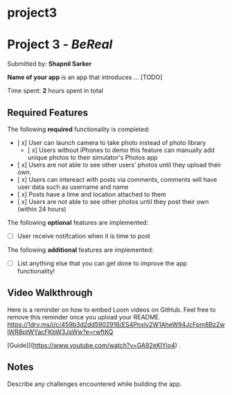 # project3
# Project 3 - *BeReal*

Submitted by: **Shapnil Sarker**

**Name of your app** is an app that introduces ... [TODO] 

Time spent: **2** hours spent in total

## Required Features

The following **required** functionality is completed:

- [ x] User can launch camera to take photo instead of photo library
  - [ x] Users without iPhones to demo this feature can manually add unique photos to their simulator's Photos app
- [ x] Users are not able to see other users’ photos until they upload their own.
- [ x] Users can intereact with posts via comments, comments will have user data such as username and name
- [ x] Posts have a time and location attached to them
- [ x] Users are not able to see other photos until they post their own (within 24 hours)	
 
The following **optional** features are implemented:

- [ ] User receive notifcation when it is time to post

The following **additional** features are implemented:

- [ ] List anything else that you can get done to improve the app functionality!

## Video Walkthrough

Here is a reminder on how to embed Loom videos on GitHub. Feel free to remove this reminder once you upload your README. 
https://1drv.ms/i/c/459b3d2dd5902916/ES4Pnxlv2W1AheW94JcFpm8Bz2wlWR8ptWYacFKbW3JsWw?e=rwftKQ  

[Guide]](https://www.youtube.com/watch?v=GA92eKlYio4) .

## Notes

Describe any challenges encountered while building the app.
